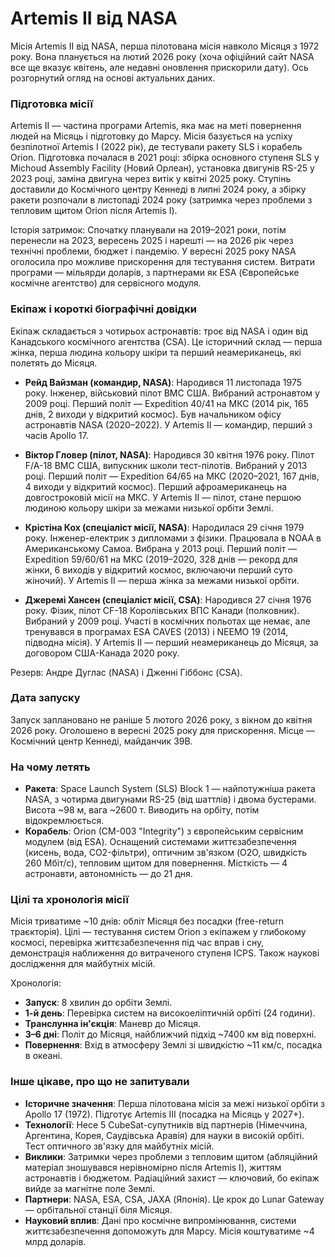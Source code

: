 # Artemis II від NASA

Місія Artemis II від NASA, перша пілотована місія навколо Місяця з 1972 року. Вона планується на лютий 2026 року (хоча офіційний сайт NASA все ще вказує квітень, але недавні оновлення прискорили дату). Ось розгорнутий огляд на основі актуальних даних.

### Підготовка місії

Artemis II — частина програми Artemis, яка має на меті повернення людей на Місяць і підготовку до Марсу. Місія базується на успіху безпілотної Artemis I (2022 рік), де тестували ракету SLS і корабель Orion. Підготовка почалася в 2021 році: збірка основного ступеня SLS у Michoud Assembly Facility (Новий Орлеан), установка двигунів RS-25 у 2023 році, заміна двигуна через витік у квітні 2025 року. Ступінь доставили до Космічного центру Кеннеді в липні 2024 року, а збірку ракети розпочали в листопаді 2024 року (затримка через проблеми з тепловим щитом Orion після Artemis I).

Історія затримок: Спочатку планували на 2019–2021 роки, потім перенесли на 2023, вересень 2025 і нарешті — на 2026 рік через технічні проблеми, бюджет і пандемію. У вересні 2025 року NASA оголосила про можливе прискорення для тестування систем. Витрати програми — мільярди доларів, з партнерами як ESA (Європейське космічне агентство) для сервісного модуля.

### Екіпаж і короткі біографічні довідки

Екіпаж складається з чотирьох астронавтів: троє від NASA і один від Канадського космічного агентства (CSA). Це історичний склад — перша жінка, перша людина кольору шкіри та перший неамериканець, які полетять до Місяця.

- **Рейд Вайзман (командир, NASA)**: Народився 11 листопада 1975 року. Інженер, військовий пілот ВМС США. Вибраний астронавтом у 2009 році. Перший політ — Expedition 40/41 на МКС (2014 рік, 165 днів, 2 виходи у відкритий космос). Був начальником офісу астронавтів NASA (2020–2022). У Artemis II — командир, перший з часів Apollo 17.

- **Віктор Гловер (пілот, NASA)**: Народився 30 квітня 1976 року. Пілот F/A-18 ВМС США, випускник школи тест-пілотів. Вибраний у 2013 році. Перший політ — Expedition 64/65 на МКС (2020–2021, 167 днів, 4 виходи у відкритий космос). Перший афроамериканець на довгостроковій місії на МКС. У Artemis II — пілот, стане першою людиною кольору шкіри за межами низької орбіти Землі.

- **Крістіна Кох (спеціаліст місії, NASA)**: Народилася 29 січня 1979 року. Інженер-електрик з дипломами з фізики. Працювала в NOAA в Американському Самоа. Вибрана у 2013 році. Перший політ — Expedition 59/60/61 на МКС (2019–2020, 328 днів — рекорд для жінки, 6 виходів у відкритий космос, включаючи перший суто жіночий). У Artemis II — перша жінка за межами низької орбіти.

- **Джеремі Хансен (спеціаліст місії, CSA)**: Народився 27 січня 1976 року. Фізик, пілот CF-18 Королівських ВПС Канади (полковник). Вибраний у 2009 році. Участі в космічних польотах ще немає, але тренувався в програмах ESA CAVES (2013) і NEEMO 19 (2014, підводна місія). У Artemis II — перший неамериканець до Місяця, за договором США-Канада 2020 року.

Резерв: Андре Дуглас (NASA) і Дженні Гіббонс (CSA).

### Дата запуску

Запуск заплановано не раніше 5 лютого 2026 року, з вікном до квітня 2026 року. Оголошено в вересні 2025 року для прискорення. Місце — Космічний центр Кеннеді, майданчик 39B.

### На чому летять

- **Ракета**: Space Launch System (SLS) Block 1 — найпотужніша ракета NASA, з чотирма двигунами RS-25 (від шаттлів) і двома бустерами. Висота ~98 м, вага ~2600 т. Виводить на орбіту, потім відокремлюється.
- **Корабель**: Orion (CM-003 "Integrity") з європейським сервісним модулем (від ESA). Оснащений системами життєзабезпечення (кисень, вода, CO2-фільтри), оптичним зв'язком (O2O, швидкість 260 Мбіт/с), тепловим щитом для повернення. Місткість — 4 астронавти, автономність — до 21 дня.

### Цілі та хронологія місії

Місія триватиме ~10 днів: обліт Місяця без посадки (free-return траєкторія). Цілі — тестування систем Orion з екіпажем у глибокому космосі, перевірка життєзабезпечення під час вправ і сну, демонстрація наближення до витраченого ступеня ICPS. Також наукові дослідження для майбутніх місій.

Хронологія:

- **Запуск**: 8 хвилин до орбіти Землі.
- **1-й день**: Перевірка систем на високоеліптичній орбіті (24 години).
- **Транслунна ін'єкція**: Маневр до Місяця.
- **3–6 дні**: Політ до Місяця, найближчий підхід ~7400 км від поверхні.
- **Повернення**: Вхід в атмосферу Землі зі швидкістю ~11 км/с, посадка в океані.

### Інше цікаве, про що не запитували

- **Історичне значення**: Перша пілотована місія за межі низької орбіти з Apollo 17 (1972). Підготує Artemis III (посадка на Місяць у 2027+).
- **Технології**: Несе 5 CubeSat-супутників від партнерів (Німеччина, Аргентина, Корея, Саудівська Аравія) для науки в високій орбіті. Тест оптичного зв'язку для майбутніх місій.
- **Виклики**: Затримки через проблеми з тепловим щитом (абляційний матеріал зношувався нерівномірно після Artemis I), життям астронавтів і бюджетом. Радіаційний захист — ключовий, бо екіпаж вийде за магнітне поле Землі.
- **Партнери**: NASA, ESA, CSA, JAXA (Японія). Це крок до Lunar Gateway — орбітальної станції біля Місяця.
- **Науковий вплив**: Дані про космічне випромінювання, системи життєзабезпечення допоможуть для Марсу. Місія коштуватиме ~4 млрд доларів.

